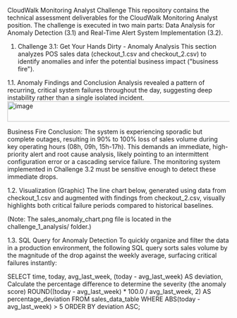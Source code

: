 CloudWalk Monitoring Analyst Challenge
This repository contains the technical assessment deliverables for the CloudWalk Monitoring Analyst position. 
The challenge is executed in two main parts: Data Analysis for Anomaly Detection (3.1) and Real-Time Alert System Implementation (3.2).

1. Challenge 3.1: Get Your Hands Dirty - Anomaly Analysis
This section analyzes POS sales data (checkout_1.csv and checkout_2.csv) to identify anomalies and infer the potential business impact ("business fire").

1.1. Anomaly Findings and Conclusion
Analysis revealed a pattern of recurring, critical system failures throughout the day, suggesting deep instability rather than a single isolated incident.
<img width="559" height="46" alt="image" src="https://github.com/user-attachments/assets/5bb6e486-fc7d-47b5-82f6-b2b190c2c26a" />

Business Fire Conclusion:
The system is experiencing sporadic but complete outages, resulting in 90% to 100% loss of sales volume during key operating hours (08h, 09h, 15h-17h). 
This demands an immediate, high-priority alert and root cause analysis, likely pointing to an intermittent configuration error or a cascading service failure. 
The monitoring system implemented in Challenge 3.2 must be sensitive enough to detect these immediate drops.

1.2. Visualization (Graphic)
The line chart below, generated using data from checkout_1.csv and augmented with findings from checkout_2.csv, visually highlights both critical failure periods 
compared to historical baselines.

(Note: The sales_anomaly_chart.png file is located in the challenge_1_analysis/ folder.)

1.3. SQL Query for Anomaly Detection
To quickly organize and filter the data in a production environment, the following SQL query sorts sales volume by the magnitude of the drop against the weekly average, 
surfacing critical failures instantly:

SELECT time, today, avg_last_week, (today - avg_last_week) AS deviation, Calculate the percentage difference to determine the severity (the anomaly score)
    ROUND((today - avg_last_week) * 100.0 / avg_last_week, 2) AS percentage_deviation
FROM sales_data_table
WHERE  ABS(today - avg_last_week) > 5 
ORDER BY deviation ASC;


